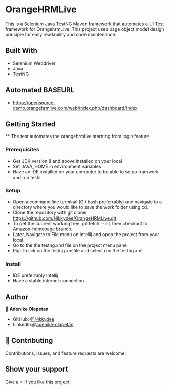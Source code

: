 # OrangeHRMLive
This is a  Selenium Java TestNG Maven framework that automates a UI Test framework for OrangehrmLive. This project uses page object model design principle for easy readability and code maintenance.

## Built With
- Selenium Webdriver  
- Java  
- TestNG  

## Automated BASEURL
- https://opensource-demo.orangehrmlive.com/web/index.php/dashboard/index



## Getting Started

** The test automates the orangehrmlive startting from login feature


### Prerequisites
- Get JDK version 8 and above installed on your local 
- Set JAVA_HOME in environment variables
- Have an IDE installed on your computer to be able to setup framwork and run tests.


### Setup
- Open a command line terminal (Git bash preferrably) and navigate to a directory where you would like to save the work folder using cd.
- Clone the repository with git clone https://github.com/Nikkydee/OrangeHRMLive.git
- To get the cuurent working tree, git fetch --all, then checkout to Amazon-homepage branch.
- Later, Navigate to File menu on Intellij  and open the project from your local.
- Go to the the testng.xml file on the project menu pane
- Right-click on the testng.xmlfile and select run the testng.xml


### Install
- IDE preferrably Intellij
- Have a stable internet connection




## Author

👤 **Adenike Olapetan**

- GitHub: [@Nikkydee](https://github.com/Nikkydee)
- LinkedIn:[@adenike-olapetan](https://www.linkedin.com/in/adenike-olapetan-05a2607a/)




## 🤝 Contributing
Contributions, issues, and feature requests are welcome!



## Show your support

Give a ⭐️ if you like this project!
